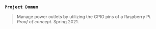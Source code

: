 ### `Project Domum`
> Manage power outlets by utilizing the GPIO pins of a Raspberry Pi. *Proof of concept.* Spring 2021.
